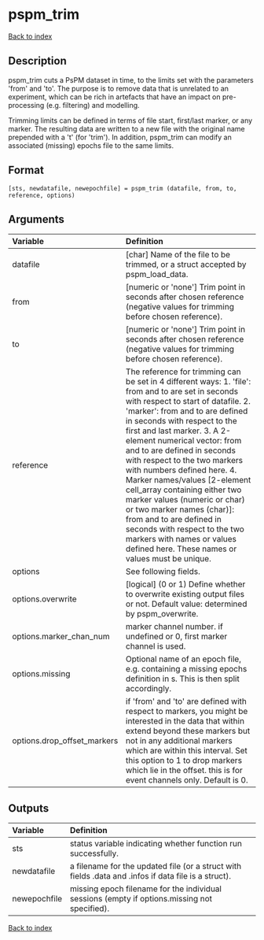# pspm_trim
[Back to index](/reference)
## Description
pspm_trim cuts a PsPM dataset in time, to the limits set with the parameters 'from' and 'to'. The purpose is to remove data that is unrelated to an experiment, which can be rich in artefacts that have an impact on pre-processing (e.g. filtering) and modelling. 

Trimming limits can be defined in terms of file start, first/last marker, or any marker. The resulting data are written to a new file with the original name prepended with a 't' (for 'trim'). In addition, pspm_trim can modify an associated (missing) epochs file to the same limits.

## Format
`[sts, newdatafile, newepochfile] = pspm_trim (datafile, from, to, reference, options)`

## Arguments

| Variable | Definition |
|:--|:--|
| datafile | [char] Name of the file to be trimmed, or a struct accepted by pspm_load_data. |
| from | [numeric or 'none'] Trim point in seconds after chosen reference (negative values for trimming before chosen reference). |
| to | [numeric or 'none'] Trim point in seconds after chosen reference (negative values for trimming before chosen reference). |
| reference | The reference for trimming can be set in 4 different ways: 1. 'file': from and to are set in seconds with respect to start of datafile. 2. 'marker': from and to are defined in seconds with respect to the first and last marker. 3. A 2-element numerical vector: from and to are defined in seconds with respect to the two markers with numbers defined here. 4. Marker names/values [2-element cell_array containing either two marker values (numeric or char) or two marker names (char)]: from and to are defined in seconds with respect to the two markers with names or values defined here. These names or values must be unique. |
| options | See following fields. |
| options.overwrite | [logical] (0 or 1) Define whether to overwrite existing output files or not. Default value: determined by pspm_overwrite. |
| options.marker_chan_num | marker channel number. if undefined or 0, first marker channel is used. |
| options.missing | Optional name of an epoch file, e.g. containing a missing epochs definition in s. This is then split accordingly. |
| options.drop_offset_markers | if 'from' and 'to' are defined with respect to markers, you might be interested in the data that within extend beyond these markers but not in any additional markers which are within this interval. Set this option to 1 to drop markers which lie in the offset. this is for event channels only. Default is 0. |

## Outputs

| Variable | Definition |
|:--|:--|
| sts | status variable indicating whether function run successfully. |
| newdatafile | a filename for the updated file (or a struct with fields .data and .infos if data file is a struct). |
| newepochfile | missing epoch filename for the individual sessions (empty if options.missing not specified). |

[Back to index](/reference)

